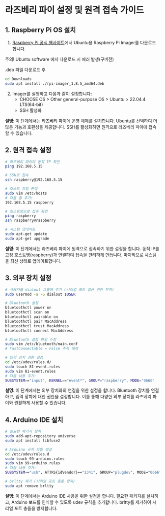 # 라즈베리 파이 설정 및 원격 접속 가이드

## 1. Raspberry Pi OS 설치

1. [Raspberry Pi 공식 웹사이트](https://www.raspberrypi.com/software/)에서 Ubuntu용 Raspberry Pi Imager를 다운로드합니다.

주의! Ubuntu software 에서 다운로드 시 에러 발생(구버전)

.deb 파일 다운로드 후 
```bash
cd Downloads
sudo apt install ./rpi-imager_1.8.5_amd64.deb
```
2. Imager를 실행하고 다음과 같이 설정합니다:
   - CHOOSE OS > Other general-purpose OS > Ubuntu > 22.04.4 LTS(64-bit)
   - SSH 활성화

**설명**: 이 단계에서는 라즈베리 파이에 운영 체제를 설치합니다. Ubuntu를 선택하여 더 많은 기능과 호환성을 제공합니다. SSH를 활성화하면 원격으로 라즈베리 파이에 접속할 수 있습니다.

## 2. 원격 접속 설정

```bash
# 라즈베리 파이의 동적 IP 확인
ping 192.168.5.15

# SSH로 접속
ssh raspberry@192.168.5.15

# 호스트 파일 편집
sudo vim /etc/hosts
# 다음 줄 추가:
192.168.5.15 raspberry 

# 호스트명으로 접속 확인
ping raspberry
ssh raspberry@raspberry

# 시스템 업데이트
sudo apt-get update
sudo apt-get upgrade
```

**설명**: 이 단계에서는 라즈베리 파이에 원격으로 접속하기 위한 설정을 합니다. 동적 IP를 고정 호스트명(raspberry)과 연결하여 접속을 편리하게 만듭니다. 마지막으로 시스템을 최신 상태로 업데이트합니다.

## 3. 외부 장치 설정

```bash
# 사용자를 dialout 그룹에 추가 (시리얼 포트 접근 권한 부여)
sudo usermod -a -G dialout $USER

# Bluetooth 설정
bluetoothctl power on
bluetoothctl scan on
bluetoothctl pairable on
bluetoothctl pair MacAddress
bluetoothctl trust MacAddress
bluetoothctl connect MacAddress

# Bluetooth 설정 파일 수정
sudo vim /etc/bluetooth/main.conf
# FastConnectable = False 주석 해제

# 입력 장치 권한 설정
cd /etc/udev/rules.d/
sudo touch 81-event.rules
sudo vim 81-event.rules
# 다음 내용 추가:
SUBSYSTEM=="input", KERNEL=="event*", GROUP="raspberry", MODE="0660"
```

**설명**: 이 단계에서는 외부 장치와의 연결을 위한 설정을 합니다. Bluetooth 장치를 연결하고, 입력 장치에 대한 권한을 설정합니다. 이를 통해 다양한 외부 장치를 라즈베리 파이와 원활하게 사용할 수 있습니다.

## 4. Arduino IDE 설치

```bash
# 필요한 패키지 설치
sudo add-apt-repository universe
sudo apt install libfuse2

# Arduino 규칙 파일 생성
cd /etc/udev/rules.d
sudo touch 99-arduino.rules
sudo vim 99-arduino.rules
# 다음 내용 추가:
SUBSYSTEM=="usb", ATTRS{idVendor}=="2341", GROUP="plugdev", MODE="0666"

# brltty 제거 (시리얼 포트 충돌 방지)
sudo apt remove brltty
```

**설명**: 이 단계에서는 Arduino IDE 사용을 위한 설정을 합니다. 필요한 패키지를 설치하고, Arduino 보드를 인식할 수 있도록 udev 규칙을 추가합니다. brltty를 제거하여 시리얼 포트 충돌을 방지합니다.